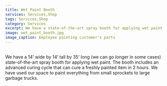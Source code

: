 ```yaml
---
title: Wet Paint Booth
services: Services,Shop
tags: Services,Shop
category: Services
excerpt: We have a state-of-the-art spray booth for applying wet paint to small parts or large equipment.
image: wet_paint_booth.jpg
image_caption: Employee painting customer's parts
---
```

<br>
We have a 14’ wide by 14’ tall by 35’ long (we can go longer in some cases) state-of-the-art spray booth for applying wet paint. The booth includes an advanced curing cycle that can cure a freshly painted item in 2 hours. We have used our space to paint everything from small sprockets to large garbage trucks.